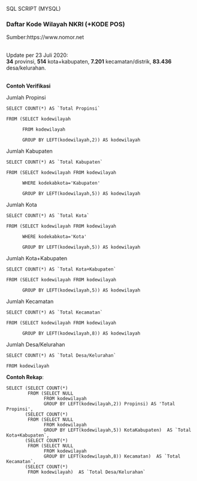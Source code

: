 SQL SCRIPT (MYSQL)
<h3><strong>Daftar Kode Wilayah NKRI</strong> (+KODE POS)</h3>Sumber:<a>https://www.nomor.net</a>

<br>Update per 23 Juli 2020:<br/>
<b>34</b> provinsi, <b>514</b> kota+kabupaten, <b>7.201</b> kecamatan/distrik, <b>83.436</b> desa/kelurahan.

<br><b>Contoh Verifikasi</b>

Jumlah Propinsi

<pre><code>SELECT COUNT(*) AS `Total Propinsi`<br>
FROM (SELECT kodewilayah<br>
      FROM kodewilayah<br>
      GROUP BY LEFT(kodewilayah,2)) AS kodewilayah
</code></pre>


Jumlah Kabupaten
<pre><code>SELECT COUNT(*) AS `Total Kabupaten`<br>
FROM (SELECT kodewilayah FROM kodewilayah<br>
      WHERE kodekabkota='Kabupaten'<br>
      GROUP BY LEFT(kodewilayah,5)) AS kodewilayah
</code></pre>


Jumlah Kota
<pre><code>SELECT COUNT(*) AS `Total Kota`<br>
FROM (SELECT kodewilayah FROM kodewilayah<br>
      WHERE kodekabkota='Kota'<br>
      GROUP BY LEFT(kodewilayah,5)) AS kodewilayah
</code></pre>      


Jumlah Kota+Kabupaten
<pre><code>SELECT COUNT(*) AS `Total Kota+Kabupaten`<br>
FROM (SELECT kodewilayah FROM kodewilayah<br>
      GROUP BY LEFT(kodewilayah,5)) AS kodewilayah
</code></pre>


Jumlah Kecamatan
<pre><code>SELECT COUNT(*) AS `Total Kecamatan`<br>
FROM (SELECT kodewilayah FROM kodewilayah<br>
      GROUP BY LEFT(kodewilayah,8)) AS kodewilayah
</code></pre>      


Jumlah Desa/Kelurahan
<pre><code>SELECT COUNT(*) AS `Total Desa/Kelurahan`<br>
FROM kodewilayah</code></pre>

<b>Contoh Rekap</b>:
<pre><code>SELECT (SELECT COUNT(*)
        FROM (SELECT NULL 
              FROM kodewilayah
              GROUP BY LEFT(kodewilayah,2)) Propinsi) AS 'Total Propinsi',
       (SELECT COUNT(*)
        FROM (SELECT NULL 
              FROM kodewilayah 
              GROUP BY LEFT(kodewilayah,5)) KotaKabupaten)  AS `Total Kota+Kabupaten`,
       (SELECT COUNT(*)
        FROM (SELECT NULL 
              FROM kodewilayah 
              GROUP BY LEFT(kodewilayah,8)) Kecamatan)  AS `Total Kecamatan`,
       (SELECT COUNT(*) 
        FROM kodewilayah)  AS `Total Desa/Kelurahan`
</code></pre>
